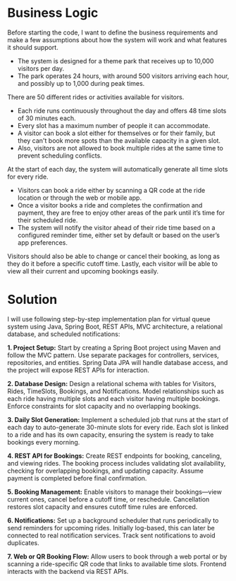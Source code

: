 # Business Logic
Before starting the code, I want to define the business requirements and make a few assumptions about how the system will work and what features it should support. 

* The system is designed for a theme park that receives up to 10,000 visitors per day. 
* The park operates 24 hours, with around 500 visitors arriving each hour, and possibly up to 1,000 during peak times.

There are 50 different rides or activities available for visitors.
* Each ride runs continuously throughout the day and offers 48 time slots of 30 minutes each. 
* Every slot has a maximum number of people it can accommodate.
* A visitor can book a slot either for themselves or for their family, but they can't book more spots than the available capacity in a given slot.
* Also, visitors are not allowed to book multiple rides at the same time to prevent scheduling conflicts.

At the start of each day, the system will automatically generate all time slots for every ride. 

* Visitors can book a ride either by scanning a QR code at the ride location or through the web or mobile app. 
* Once a visitor books a ride and completes the confirmation and payment, they are free to enjoy other areas of the park until it’s time for their scheduled ride.
* The system will notify the visitor ahead of their ride time based on a configured reminder time, either set by default or based on the user’s app preferences. 

Visitors should also be able to change or cancel their booking, as long as they do it before a specific cutoff time. 
Lastly, each visitor will be able to view all their current and upcoming bookings easily.

# Solution

I will use following step-by-step implementation plan for virtual queue system using Java, Spring Boot, REST APIs, MVC architecture, a relational database, and scheduled notifications:

**1. Project Setup:**
Start by creating a Spring Boot project using Maven and follow the MVC pattern. Use separate packages for controllers, services, repositories, and entities. Spring Data JPA will handle database access, and the project will expose REST APIs for interaction.

**2. Database Design:**
Design a relational schema with tables for Visitors, Rides, TimeSlots, Bookings, and Notifications. Model relationships such as each ride having multiple slots and each visitor having multiple bookings. Enforce constraints for slot capacity and no overlapping bookings.

**3. Daily Slot Generation:**
Implement a scheduled job that runs at the start of each day to auto-generate 30-minute slots for every ride. Each slot is linked to a ride and has its own capacity, ensuring the system is ready to take bookings every morning.

**4. REST API for Bookings:**
Create REST endpoints for booking, canceling, and viewing rides. The booking process includes validating slot availability, checking for overlapping bookings, and updating capacity. Assume payment is completed before final confirmation.

**5. Booking Management:**
Enable visitors to manage their bookings—view current ones, cancel before a cutoff time, or reschedule. Cancellation restores slot capacity and ensures cutoff time rules are enforced.

**6. Notifications:**
Set up a background scheduler that runs periodically to send reminders for upcoming rides. Initially log-based, this can later be connected to real notification services. Track sent notifications to avoid duplicates.

**7. Web or QR Booking Flow:**
Allow users to book through a web portal or by scanning a ride-specific QR code that links to available time slots. Frontend interacts with the backend via REST APIs.
